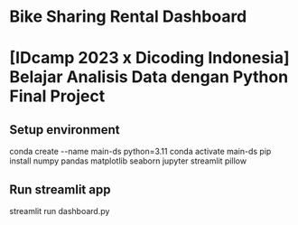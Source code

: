 # Bike Sharing Rental Dashboard
# [IDcamp 2023 x Dicoding Indonesia] Belajar Analisis Data dengan Python Final Project

## Setup environment

conda create --name main-ds python=3.11
conda activate main-ds
pip install numpy pandas matplotlib seaborn jupyter streamlit pillow

## Run streamlit app
streamlit run dashboard.py
